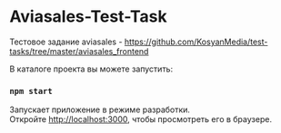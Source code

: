 # Aviasales-Test-Task
Тестовое задание aviasales - https://github.com/KosyanMedia/test-tasks/tree/master/aviasales_frontend

В каталоге проекта вы можете запустить:

### `npm start`

Запускает приложение в режиме разработки. \
Откройте [http://localhost:3000](http://localhost:3000), чтобы просмотреть его в браузере.
